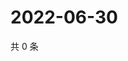 # 2022-06-30

共 0 条

<!-- BEGIN WEIBO -->
<!-- 最后更新时间 Thu Jun 30 2022 23:17:22 GMT+0800 (China Standard Time) -->

<!-- END WEIBO -->
